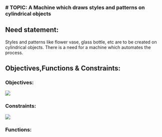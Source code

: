 ### # TOPIC:  A Machine which draws styles and patterns on cylindrical objects
## Need statement:
Styles and patterns like flower vase, glass bottle, etc are to be created on cylindrical objects. There is a need for a machine which automates the process.
## Objectives,Functions & Constraints:
### Objectives:
![](https://user-images.githubusercontent.com/42512399/49540766-e4426580-f8f6-11e8-85bb-f6320479b3af.JPG)
### Constraints:
![](https://user-images.githubusercontent.com/42512399/49540975-6763bb80-f8f7-11e8-9ab5-3644f411cd34.JPG)
### Functions:
